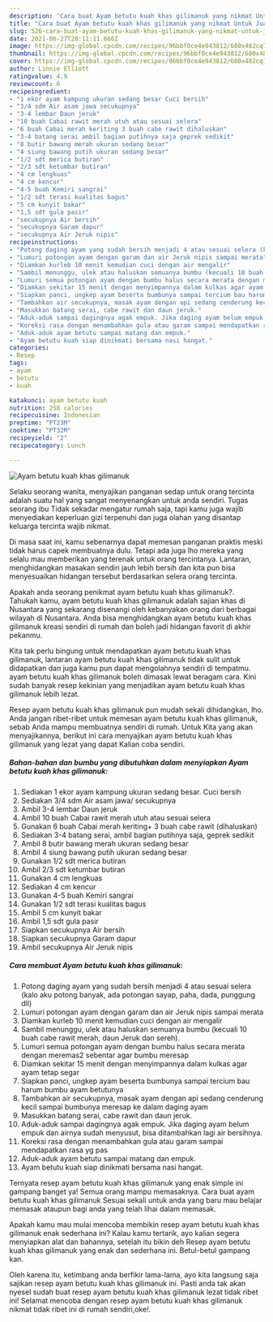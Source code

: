 ```yaml
---
description: "Cara buat Ayam betutu kuah khas gilimanuk yang nikmat Untuk Jualan"
title: "Cara buat Ayam betutu kuah khas gilimanuk yang nikmat Untuk Jualan"
slug: 526-cara-buat-ayam-betutu-kuah-khas-gilimanuk-yang-nikmat-untuk-jualan
date: 2021-06-27T20:11:11.666Z
image: https://img-global.cpcdn.com/recipes/96bbf0ce4e943812/680x482cq70/ayam-betutu-kuah-khas-gilimanuk-foto-resep-utama.jpg
thumbnail: https://img-global.cpcdn.com/recipes/96bbf0ce4e943812/680x482cq70/ayam-betutu-kuah-khas-gilimanuk-foto-resep-utama.jpg
cover: https://img-global.cpcdn.com/recipes/96bbf0ce4e943812/680x482cq70/ayam-betutu-kuah-khas-gilimanuk-foto-resep-utama.jpg
author: Linnie Elliott
ratingvalue: 4.9
reviewcount: 6
recipeingredient:
- "1 ekor ayam kampung ukuran sedang besar Cuci bersih"
- "3/4 sdm Air asam jawa secukupnya"
- "3-4 lembar Daun jeruk"
- "10 buah Cabai rawit merah utuh atau sesuai selera"
- "6 buah Cabai merah keriting 3 buah cabe rawit dihaluskan"
- "3-4 batang serai ambil bagian putihnya saja geprek sedikit"
- "8 butir bawang merah ukuran sedang besar"
- "4 siung bawang putih ukuran sedang besar"
- "1/2 sdt merica butiran"
- "2/3 sdt ketumbar butiran"
- "4 cm lengkuas"
- "4 cm kencur"
- "4-5 buah Kemiri sangrai"
- "1/2 sdt terasi kualitas bagus"
- "5 cm kunyit bakar"
- "1,5 sdt gula pasir"
- "secukupnya Air bersih"
- "secukupnya Garam dapur"
- "secukupnya Air Jeruk nipis"
recipeinstructions:
- "Potong daging ayam yang sudah bersih menjadi 4 atau sesuai selera (kalo aku potong banyak, ada potongan sayap, paha, dada, punggung dll)"
- "Lumuri potongan ayam dengan garam dan air Jeruk nipis sampai merata"
- "Diamkan kurleb 10 menit kemudian cuci dengan air mengalir"
- "Sambil menunggu, ulek atau haluskan semuanya bumbu (kecuali 10 buah cabe rawit merah, daun Jeruk dan sereh)."
- "Lumuri semua potongan ayam dengan bumbu halus secara merata dengan meremas2 sebentar agar bumbu meresap"
- "Diamkan sekitar 15 menit dengan menyimpannya dalam kulkas agar ayam tetap segar"
- "Siapkan panci, ungkep ayam beserta bumbunya sampai tercium bau harum bumbu ayam betutunya"
- "Tambahkan air secukupnya, masak ayam dengan api sedang cenderung kecil sampai bumbunya meresap ke dalam daging ayam"
- "Masukkan batang serai, cabe rawit dan daun jeruk."
- "Aduk-aduk sampai dagingnya agak empuk. Jika daging ayam belum empuk dan airnya sudah menyusut, bisa ditambahkan lagi air bersihnya."
- "Koreksi rasa dengan menambahkan gula atau garam sampai mendapatkan rasa yg pas"
- "Aduk-aduk ayam betutu sampai matang dan empuk."
- "Ayam betutu kuah siap dinikmati bersama nasi hangat."
categories:
- Resep
tags:
- ayam
- betutu
- kuah

katakunci: ayam betutu kuah 
nutrition: 258 calories
recipecuisine: Indonesian
preptime: "PT23M"
cooktime: "PT32M"
recipeyield: "2"
recipecategory: Lunch

---
```



![Ayam betutu kuah khas gilimanuk](https://img-global.cpcdn.com/recipes/96bbf0ce4e943812/680x482cq70/ayam-betutu-kuah-khas-gilimanuk-foto-resep-utama.jpg)

Selaku seorang wanita, menyajikan panganan sedap untuk orang tercinta adalah suatu hal yang sangat menyenangkan untuk anda sendiri. Tugas seorang ibu Tidak sekadar mengatur rumah saja, tapi kamu juga wajib menyediakan keperluan gizi terpenuhi dan juga olahan yang disantap keluarga tercinta wajib nikmat.

Di masa  saat ini, kamu sebenarnya dapat memesan panganan praktis meski tidak harus capek membuatnya dulu. Tetapi ada juga lho mereka yang selalu mau memberikan yang terenak untuk orang tercintanya. Lantaran, menghidangkan masakan sendiri jauh lebih bersih dan kita pun bisa menyesuaikan hidangan tersebut berdasarkan selera orang tercinta. 



Apakah anda seorang penikmat ayam betutu kuah khas gilimanuk?. Tahukah kamu, ayam betutu kuah khas gilimanuk adalah sajian khas di Nusantara yang sekarang disenangi oleh kebanyakan orang dari berbagai wilayah di Nusantara. Anda bisa menghidangkan ayam betutu kuah khas gilimanuk kreasi sendiri di rumah dan boleh jadi hidangan favorit di akhir pekanmu.

Kita tak perlu bingung untuk mendapatkan ayam betutu kuah khas gilimanuk, lantaran ayam betutu kuah khas gilimanuk tidak sulit untuk didapatkan dan juga kamu pun dapat mengolahnya sendiri di tempatmu. ayam betutu kuah khas gilimanuk boleh dimasak lewat beragam cara. Kini sudah banyak resep kekinian yang menjadikan ayam betutu kuah khas gilimanuk lebih lezat.

Resep ayam betutu kuah khas gilimanuk pun mudah sekali dihidangkan, lho. Anda jangan ribet-ribet untuk memesan ayam betutu kuah khas gilimanuk, sebab Anda mampu membuatnya sendiri di rumah. Untuk Kita yang akan menyajikannya, berikut ini cara menyajikan ayam betutu kuah khas gilimanuk yang lezat yang dapat Kalian coba sendiri.

<!--inarticleads1-->

##### Bahan-bahan dan bumbu yang dibutuhkan dalam menyiapkan Ayam betutu kuah khas gilimanuk:

1. Sediakan 1 ekor ayam kampung ukuran sedang besar. Cuci bersih
1. Sediakan 3/4 sdm Air asam jawa/ secukupnya
1. Ambil 3-4 lembar Daun jeruk
1. Ambil 10 buah Cabai rawit merah utuh atau sesuai selera
1. Gunakan 6 buah Cabai merah keriting+ 3 buah cabe rawit (dihaluskan)
1. Sediakan 3-4 batang serai, ambil bagian putihnya saja, geprek sedikit
1. Ambil 8 butir bawang merah ukuran sedang besar
1. Ambil 4 siung bawang putih ukuran sedang besar
1. Gunakan 1/2 sdt merica butiran
1. Ambil 2/3 sdt ketumbar butiran
1. Gunakan 4 cm lengkuas
1. Sediakan 4 cm kencur
1. Gunakan 4-5 buah Kemiri sangrai
1. Gunakan 1/2 sdt terasi kualitas bagus
1. Ambil 5 cm kunyit bakar
1. Ambil 1,5 sdt gula pasir
1. Siapkan secukupnya Air bersih
1. Siapkan secukupnya Garam dapur
1. Ambil secukupnya Air Jeruk nipis




<!--inarticleads2-->

##### Cara membuat Ayam betutu kuah khas gilimanuk:

1. Potong daging ayam yang sudah bersih menjadi 4 atau sesuai selera (kalo aku potong banyak, ada potongan sayap, paha, dada, punggung dll)
1. Lumuri potongan ayam dengan garam dan air Jeruk nipis sampai merata
1. Diamkan kurleb 10 menit kemudian cuci dengan air mengalir
1. Sambil menunggu, ulek atau haluskan semuanya bumbu (kecuali 10 buah cabe rawit merah, daun Jeruk dan sereh).
1. Lumuri semua potongan ayam dengan bumbu halus secara merata dengan meremas2 sebentar agar bumbu meresap
1. Diamkan sekitar 15 menit dengan menyimpannya dalam kulkas agar ayam tetap segar
1. Siapkan panci, ungkep ayam beserta bumbunya sampai tercium bau harum bumbu ayam betutunya
1. Tambahkan air secukupnya, masak ayam dengan api sedang cenderung kecil sampai bumbunya meresap ke dalam daging ayam
1. Masukkan batang serai, cabe rawit dan daun jeruk.
1. Aduk-aduk sampai dagingnya agak empuk. Jika daging ayam belum empuk dan airnya sudah menyusut, bisa ditambahkan lagi air bersihnya.
1. Koreksi rasa dengan menambahkan gula atau garam sampai mendapatkan rasa yg pas
1. Aduk-aduk ayam betutu sampai matang dan empuk.
1. Ayam betutu kuah siap dinikmati bersama nasi hangat.




Ternyata resep ayam betutu kuah khas gilimanuk yang enak simple ini gampang banget ya! Semua orang mampu memasaknya. Cara buat ayam betutu kuah khas gilimanuk Sesuai sekali untuk anda yang baru mau belajar memasak ataupun bagi anda yang telah lihai dalam memasak.

Apakah kamu mau mulai mencoba membikin resep ayam betutu kuah khas gilimanuk enak sederhana ini? Kalau kamu tertarik, ayo kalian segera menyiapkan alat dan bahannya, setelah itu bikin deh Resep ayam betutu kuah khas gilimanuk yang enak dan sederhana ini. Betul-betul gampang kan. 

Oleh karena itu, ketimbang anda berfikir lama-lama, ayo kita langsung saja sajikan resep ayam betutu kuah khas gilimanuk ini. Pasti anda tak akan nyesel sudah buat resep ayam betutu kuah khas gilimanuk lezat tidak ribet ini! Selamat mencoba dengan resep ayam betutu kuah khas gilimanuk nikmat tidak ribet ini di rumah sendiri,oke!.

